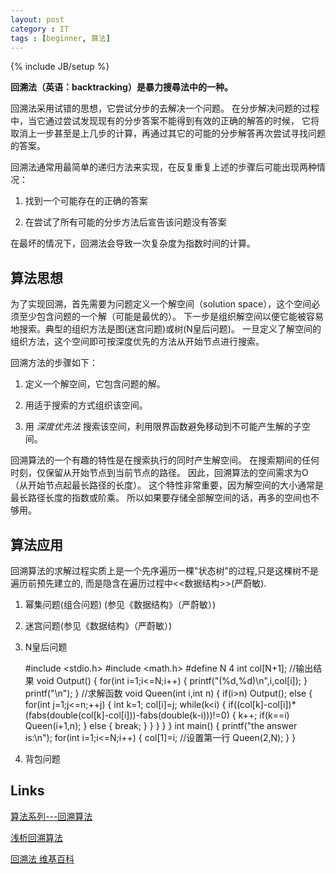 ```yaml
---
layout: post
category : IT
tags : [beginner, 算法]
---
```

{% include JB/setup %}

**回溯法（英语：backtracking）是暴力搜尋法中的一种。**

回溯法采用试错的思想，它尝试分步的去解决一个问题。
在分步解决问题的过程中，当它通过尝试发现现有的分步答案不能得到有效的正确的解答的时候，
它将取消上一步甚至是上几步的计算，再通过其它的可能的分步解答再次尝试寻找问题的答案。

回溯法通常用最简单的递归方法来实现，在反复重复上述的步骤后可能出现两种情况：

1. 找到一个可能存在的正确的答案

2. 在尝试了所有可能的分步方法后宣告该问题没有答案

在最坏的情况下，回溯法会导致一次复杂度为指数时间的计算。

## 算法思想

为了实现回溯，首先需要为问题定义一个解空间（solution space），这个空间必须至少包含问题的一个解（可能是最优的）。
下一步是组织解空间以便它能被容易地搜索。典型的组织方法是图(迷宫问题)或树(N皇后问题)。
一旦定义了解空间的组织方法，这个空间即可按深度优先的方法从开始节点进行搜索。

回溯方法的步骤如下：

1. 定义一个解空间，它包含问题的解。

2. 用适于搜索的方式组织该空间。

3. 用 _深度优先法_ 搜索该空间，利用限界函数避免移动到不可能产生解的子空间。

回溯算法的一个有趣的特性是在搜索执行的同时产生解空间。
在搜索期间的任何时刻，仅保留从开始节点到当前节点的路径。
因此，回溯算法的空间需求为O（从开始节点起最长路径的长度）。
这个特性非常重要，因为解空间的大小通常是最长路径长度的指数或阶乘。
所以如果要存储全部解空间的话，再多的空间也不够用。

## 算法应用

回溯算法的求解过程实质上是一个先序遍历一棵"状态树"的过程,只是这棵树不是遍历前预先建立的,
而是隐含在遍历过程中<<数据结构>>(严蔚敏).

1. 幂集问题(组合问题) (参见《数据结构》（严蔚敏）)

2. 迷宫问题(参见《数据结构》（严蔚敏）)

3. N皇后问题

    #include <stdio.h>
    #include <math.h>
    #define N  4
    int col[N+1];
    //输出结果
    void Output()
    {
        for(int i=1;i<=N;i++)
        {
            printf("(%d,%d)\n",i,col[i]);
        }
        printf("\n");
    }
    //求解函数
    void Queen(int i,int n)
    {
        if(i>n)
            Output();
        else
        {
            for(int j=1;j<=n;++j)
            {
                int k=1;
                col[i]=j;
                while(k<i)
                {
                    if((col[k]-col[i])*(fabs(double(col[k]-col[i]))-fabs(double(k-i)))!=0)
                    {
                        k++;
                        if(k==i)
                            Queen(i+1,n);
                    }
                    else
                    {
                        break;
                    }
                }
            }
        }
    }
    int main()
    {
        printf("the answer is:\n");
        for(int i=1;i<=N;i++)
        {
            col[1]=i; //设置第一行
            Queen(2,N);
        }
    }

4. 背包问题

## Links

[算法系列---回溯算法](http://www.cnblogs.com/hustcat/archive/2008/04/09/1144645.html)

[浅析回溯算法](http://touch-2011.iteye.com/blog/1109930)

[回溯法 维基百科](https://zh.wikipedia.org/zh/%E5%9B%9E%E6%BA%AF%E6%B3%95)
